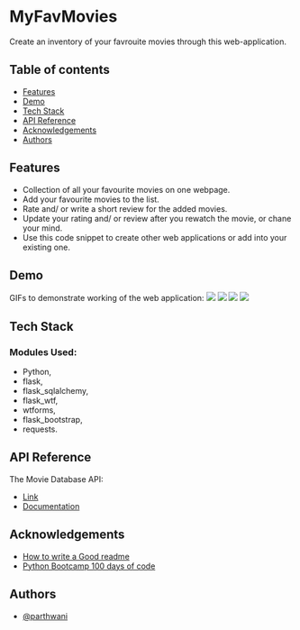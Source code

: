 
# MyFavMovies

Create an inventory of your favrouite movies through this web-application.


## Table of contents
- [Features](https://github.com/W-P-N/MyFavMovies/blob/main/README.md#features)
- [Demo](https://github.com/W-P-N/MyFavMovies/blob/main/README.md#demo)
- [Tech Stack](https://github.com/W-P-N/MyFavMovies/blob/main/README.md#tech-stack)
- [API Reference](https://github.com/W-P-N/MyFavMovies/blob/main/README.md#api-reference)
- [Acknowledgements](https://github.com/W-P-N/MyFavMovies/blob/main/README.md#acknowledegments)
- [Authors](https://github.com/W-P-N/MyFavMovies/blob/main/README.md#authors)
## Features

- Collection of all your favourite movies on one webpage.
- Add your favourite movies to the list.
- Rate and/ or write a short review for the added movies.
- Update your rating and/ or review after you rewatch the movie, or chane your mind.
- Use this code snippet to create other web applications or add into your existing one.


## Demo


GIFs to demonstrate working of the web application:
![](https://github.com/W-P-N/MyFavMovies/A.gif)
![](https://github.com/W-P-N/MyFavMovies/B.gif)
![](https://github.com/W-P-N/MyFavMovies/C.gif)
![](https://github.com/W-P-N/MyFavMovies/D.gif)


## Tech Stack

### Modules Used:
- Python,
- flask,
- flask_sqlalchemy,
- flask_wtf,
- wtforms,
- flask_bootstrap,
- requests.



## API Reference

The Movie Database API:
- [Link](https://www.themoviedb.org/documentation/api) 
- [Documentation](https://developers.themoviedb.org/3/getting-started/introduction)


## Acknowledgements

 - [How to write a Good readme](https://bulldogjob.com/news/449-how-to-write-a-good-readme-for-your-github-project)
 - [Python Bootcamp 100 days of code](https://www.udemy.com/share/103IHM3@BXPfZVbLxklSuXDjujrKOtGspMlwX9cirOYxLg4Ef5Ij9H_iGQEs61Tu7Tj_LHD39g==/)



## Authors

- [@parthwani](https://github.com/W-P-N)

